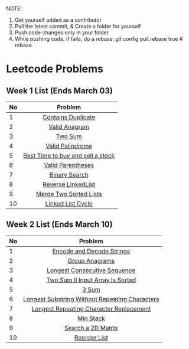 NOTE: 
1) Get yourself added as a contributor
2) Pull the latest commit, & Create a folder for yourself
3) Push code changes only in your folder
4) While pushing code, if fails, do a rebase: git config pull.rebase true   # rebase
   
# Leetcode Problems
## Week 1 List (Ends March 03)

| No            | Problem    | 
| ------------- |:-------------:|
| 1 | [Contains Duplicate](https://leetcode.com/problems/contains-duplicate/description/) |
| 2 | [Valid Anagram](https://leetcode.com/problems/valid-anagram/description/) |
| 3 | [Two Sum](https://leetcode.com/problems/two-sum/description/) |
| 4 | [Valid Palindrome](https://leetcode.com/problems/valid-palindrome/description/) |
| 5 | [Best Time to buy and sell a stock](https://leetcode.com/problems/best-time-to-buy-and-sell-stock/description/) |
| 6 | [Valid Parentheses](https://leetcode.com/problems/valid-parentheses/description/) |
| 7 | [Binary Search](https://leetcode.com/problems/binary-search/description/) |
| 8 | [Reverse LinkedList](https://leetcode.com/problems/reverse-linked-list/description/) |
| 9 | [Merge Two Sorted Lists](https://leetcode.com/problems/merge-two-sorted-lists/description/) |
| 10 | [Linked List Cycle](https://leetcode.com/problems/linked-list-cycle/description/) |

## Week 2 List (Ends March 10)

| No            | Problem    | 
| ------------- |:-------------:|
| 1 | [Encode and Decode Strings](https://leetcode.com/problems/encode-and-decode-strings/description/) |
| 2 | [Group Anagrams ](https://leetcode.com/problems/group-anagrams/description/) |
| 3 | [Longest Consecutive Sequence](https://leetcode.com/problems/longest-consecutive-sequence/description/) |
| 4 | [Two Sum II Input Array Is Sorted](https://leetcode.com/problems/two-sum-ii-input-array-is-sorted/description/) |
| 5 | [3 Sum](https://leetcode.com/problems/3sum/description/) |
| 6 | [Longest Substring Without Repeating Characters](https://leetcode.com/problems/longest-substring-without-repeating-characters/description/) |
| 7 | [Longest Repeating Character Replacement](https://leetcode.com/problems/longest-repeating-character-replacement/description/) |
| 8 | [Min Stack](https://leetcode.com/problems/min-stack/description/) |
| 9 | [Search a 2D Matrix](https://leetcode.com/problems/search-a-2d-matrix/description/) |
| 10 | [Reorder List](https://leetcode.com/problems/reorder-list/description/) |
